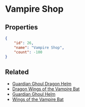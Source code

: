 # Vampire Shop

<no description available>

## Properties

```json
{
    "id": 26,
    "name": "Vampire Shop",
    "count": -100
}
```

## Related

- [Guardian Ghoul Dragon Helm](../items/699-guardian-ghoul-dragon-helm.md)
- [Dragon Wings of the Vampire Bat](../items/701-dragon-wings-of-the-vampire-bat.md)
- [Guardian Ghoul Helm](../items/698-guardian-ghoul-helm.md)
- [Wings of the Vampire Bat](../items/700-wings-of-the-vampire-bat.md)

